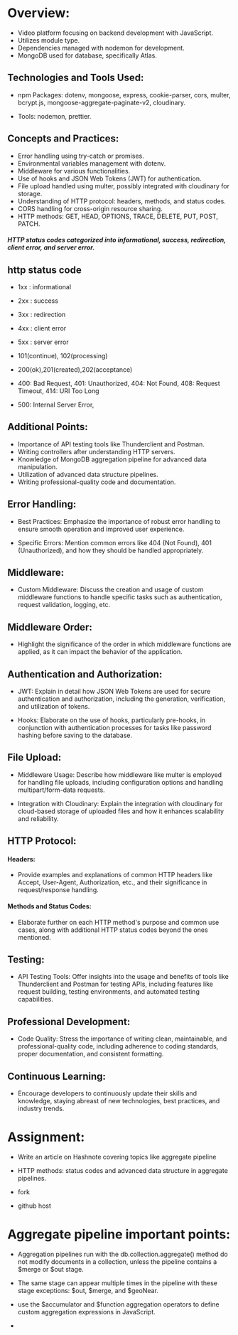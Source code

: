# Overview:


* Video platform focusing on backend development with JavaScript.
* Utilizes  module type.
* Dependencies managed with nodemon for development.
* MongoDB used for database, specifically Atlas.


## Technologies and Tools Used:
* npm Packages: dotenv, mongoose, express, cookie-parser, cors, multer, bcrypt.js, mongoose-aggregate-paginate-v2, cloudinary.

* Tools: nodemon, prettier.



## Concepts and Practices:
* Error handling using try-catch or promises.
* Environmental variables management with dotenv.
* Middleware for various functionalities.
* Use of hooks and JSON Web Tokens (JWT) for authentication.
* File upload handled using multer, possibly integrated with cloudinary for storage.
* Understanding of HTTP protocol: headers, methods, and status codes.
* CORS handling for cross-origin resource sharing.
* HTTP methods: GET, HEAD, OPTIONS, TRACE, DELETE, PUT, POST, PATCH.
#####  HTTP status codes categorized into informational, success, redirection, client error, and server error.

## http status code
* 1xx  : informational
* 2xx  :  success
* 3xx  : redirection
* 4xx  : client error
* 5xx  : server error

* 101(continue), 102(processing)

* 200(ok),201(created),202(acceptance)

* 400: Bad Request, 401: Unauthorized, 404: Not Found, 408: Request Timeout, 414: URI Too Long

* 500: Internal Server Error, 
## Additional Points:
* Importance of API testing tools like Thunderclient and Postman.
* Writing controllers after understanding HTTP servers.
* Knowledge of MongoDB aggregation pipeline for advanced data manipulation.
* Utilization of advanced data structure pipelines.
* Writing professional-quality code and documentation.






 ## Error Handling:
* Best Practices: Emphasize the importance of robust error handling to ensure smooth operation and improved user experience.

* Specific Errors: Mention common errors like 404 (Not Found), 401 (Unauthorized), and how they should be handled appropriately.

## Middleware:
* Custom Middleware: Discuss the creation and usage of custom middleware functions to handle specific tasks such as authentication, request validation, logging, etc.

## Middleware Order: 
* Highlight the significance of the order in which middleware functions are applied, as it can impact the behavior of the application.

## Authentication and Authorization:
* JWT: Explain in detail how JSON Web Tokens are used for secure authentication and authorization, including the generation, verification, and utilization of tokens.

* Hooks: Elaborate on the use of hooks, particularly pre-hooks, in conjunction with authentication processes for tasks like password hashing before saving to the database.

## File Upload:
* Middleware Usage: Describe how middleware like multer is employed for handling file uploads, including configuration options and handling multipart/form-data requests.

* Integration with Cloudinary: Explain the integration with cloudinary for cloud-based storage of uploaded files and how it enhances scalability and reliability.

## HTTP Protocol:
#### Headers: 
* Provide examples and explanations of common HTTP headers like Accept, User-Agent, Authorization, etc., and their significance in request/response handling.

#### Methods and Status Codes:
* Elaborate further on each HTTP method's purpose and common use cases, along with additional HTTP status codes beyond the ones mentioned.

## Testing:
* API Testing Tools: Offer insights into the usage and benefits of tools like Thunderclient and Postman for testing APIs, including features like request building, testing environments, and automated testing capabilities.

## Professional Development:
* Code Quality: Stress the importance of writing clean, maintainable, and professional-quality code, including adherence to coding standards, proper documentation, and consistent formatting.

## Continuous Learning:
* Encourage developers to continuously update their skills and knowledge, staying abreast of new technologies, best practices, and industry trends.








# Assignment:
* Write an article on Hashnote covering topics like aggregate pipeline
* HTTP methods:  status codes and advanced data structure in aggregate pipelines.

* fork 
* github host

# Aggregate pipeline important points:
* Aggregation pipelines run with the db.collection.aggregate() method do not modify documents in a collection, unless the pipeline contains a $merge or $out stage.
* The same stage can appear multiple times in the pipeline with these stage exceptions: $out, $merge, and $geoNear.

* use the $accumulator and $function aggregation operators to define custom aggregation expressions in JavaScript.
* 